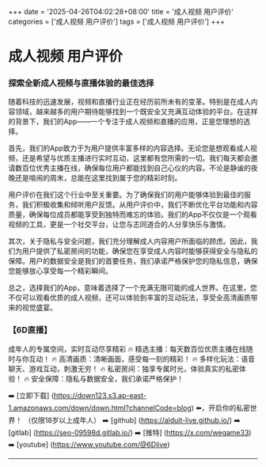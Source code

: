 +++
date = '2025-04-26T04:02:28+08:00'
title = '成人视频 用户评价'
categories = ['成人视频 用户评价']
tags = ['成人视频 用户评价']
+++

# 成人视频 用户评价

### 探索全新成人视频与直播体验的最佳选择

随着科技的迅速发展，视频和直播行业正在经历前所未有的变革。特别是在成人内容领域，越来越多的用户期待能够找到一个既安全又充满互动体验的平台。在这样的背景下，我们的App——一个专注于成人视频和直播的应用，正是您理想的选择。

首先，我们的App致力于为用户提供丰富多样的内容选择。无论您是想观看成人视频，还是希望与优质主播进行实时互动，这里都有您所需的一切。我们每天都会邀请数百位优秀主播在线，确保每位用户都能找到自己心仪的内容。不论是静谧的夜晚还是喧闹的周末，总能在这里找到属于您的精彩时刻。

用户评价在我们这个行业中至关重要。为了确保我们的用户能够体验到最佳的服务，我们积极收集和倾听用户反馈。从用户评价中，我们不断优化平台功能和内容质量，确保每位成员都能享受到独特而难忘的体验。我们的App不仅仅是一个观看视频的工具，更是一个社交平台，让您与志同道合的人分享快乐与激情。

其次，关于隐私与安全问题，我们充分理解成人内容用户所面临的顾虑。因此，我们为用户提供了私密房间的功能，确保您在享受成人内容时能够获得安全与隐私的保障。用户的数据安全是我们的首要任务，我们承诺严格保护您的隐私信息，确保您能够放心享受每一个精彩瞬间。

总之，选择我们的App，意味着选择了一个充满无限可能的成人世界。在这里，您不仅可以观看优质的成人视频，还可以体验到丰富的互动玩法，享受全高清画质带来的视觉盛宴。

### 【6D直播】
成年人的专属空间，实时互动尽享精彩
🔥 精选主播：每天数百位优质主播在线随时与你互动！
🔥 高清画质：清晰画面，感受每一刻的精彩！
🔥 多样化玩法：语音聊天、游戏互动，刺激无穷！
🔥 私密房间：独享专属时光，体验真实的私密体验！
🔥 安全保障：隐私与数据安全，我们承诺严格保护！

➡️ [立即下载] (https://down123.s3.ap-east-1.amazonaws.com/down/down.html?channelCode=blog) ⬅️，开启你的私密世界！
（仅限18岁以上成年人）
➡️ [github] (https://aldult-live.github.io/)
➡️ [gitlab] (https://seo-09598d.gitlab.io/)
➡️ [推特] (https://x.com/wegame33)
➡️ [youtube] (https://www.youtube.com/@6Dlive)

---
